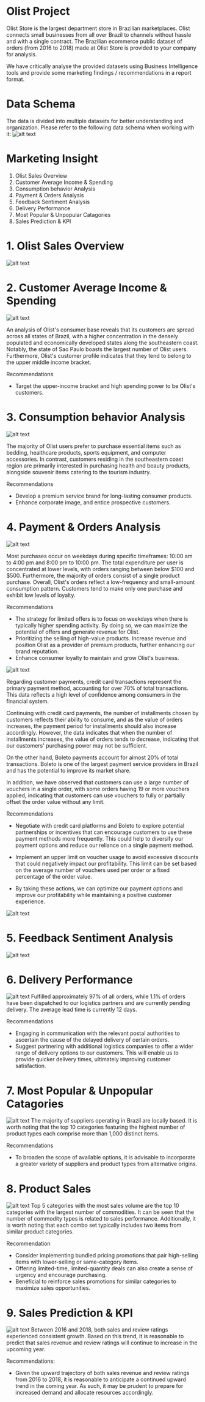 # Olist Project
Olist Store is the largest department store in Brazilian marketplaces. Olist connects small businesses from all over Brazil to channels without hassle and with a single contract. The Brazilian ecommerce public dataset of orders (from 2016 to 2018) made at Olist Store is provided to your company for analysis.

We have critically analyse the provided datasets using Business Intelligence tools and provide some marketing findings / recommendations in a report format.

# Data Schema
The data is divided into multiple datasets for better understanding and organization. Please refer to the following data schema when working with it:
![alt text](https://github.com/jennywong2023/Olist-Project/blob/db9e299f957ebf21d501a3e56102c849084eaf43/Data%20Schema.png)


# Marketing Insight
1. Olist Sales Overview
2. Customer Average Income & Spending
3. Consumption behavior Analysis
4. Payment & Orders Analysis
5. Feedback Sentiment Analysis
6. Delivery Performance
7. Most Popular & Unpopular Catagories
8. Sales Prediction & KPI


# 1. Olist Sales Overview
![alt text](https://github.com/jennywong2023/Olist-Project/blob/main/1.%20Sales%20Overview.jpeg)

# 2. Customer Average Income & Spending
![alt text](https://github.com/jennywong2023/Olist-Project/blob/main/2.%20Customer%20Average%20Income%20%26%20Spending.jpeg)

An analysis of Olist's consumer base reveals that its customers are spread across all states of Brazil, with a higher concentration in the densely populated and economically developed states along the southeastern coast. Notably, the state of Sao Paulo boasts the largest number of Olist users. Furthermore, Olist's customer profile indicates that they tend to belong to the upper middle income bracket.

Recommendations
- Target the upper-income bracket and high spending power to be Olist's customers.

# 3. Consumption behavior Analysis
![alt text](https://github.com/jennywong2023/Olist-Project/blob/main/3.%20Consumption%20behavior%20Analysis.jpeg)

The majority of Olist users prefer to purchase essential items such as bedding, healthcare products, sports equipment, and computer accessories. In contrast, customers residing in the southeastern coast region are primarily interested in purchasing health and beauty products, alongside souvenir items catering to the tourism industry.

Recommendations
- Develop a premium service brand for long-lasting consumer products.
- Enhance corporate image, and entice prospective customers.

# 4. Payment & Orders Analysis
![alt text](https://github.com/jennywong2023/Olist-Project/blob/main/4.%20Orders%20Analysis.jpeg)

Most purchases occur on weekdays during specific timeframes: 10:00 am to 4:00 pm and 8:00 pm to 10:00 pm. The total expenditure per user is concentrated at lower levels, with orders ranging between below $100 and $500. Furthermore, the majority of orders consist of a single product purchase. Overall, Olist's orders reflect a low-frequency and small-amount consumption pattern. Customers tend to make only one purchase and exhibit low levels of loyalty.

Recommendations
- The strategy for limited offers is to focus on weekdays when there is typically higher spending activity. By doing so, we can maximize the potential of offers and generate revenue for Olist.
- Prioritizing the selling of high-value products. Increase revenue and position Olist as a provider of premium products, further enhancing our brand reputation.
- Enhance consumer loyalty to maintain and grow Olist's business.

![alt text](https://github.com/jennywong2023/Olist-Project/blob/main/4.%20Payment%20Analysis.jpeg)

Regarding customer payments, credit card transactions represent the primary payment method, accounting for over 70% of total transactions. This data reflects a high level of confidence among consumers in the financial system.

Continuing with credit card payments, the number of installments chosen by customers reflects their ability to consume, and as the value of orders increases, the payment period for installments should also increase accordingly. However, the data indicates that when the number of installments increases, the value of orders tends to decrease, indicating that our customers' purchasing power may not be sufficient.

On the other hand, Boleto payments account for almost 20% of total transactions. Boleto is one of the largest payment service providers in Brazil and has the potential to improve its market share.

In addition, we have observed that customers can use a large number of vouchers in a single order, with some orders having 19 or more vouchers applied, indicating that customers can use vouchers to fully or partially offset the order value without any limit.

Recommendations

- Negotiate with credit card platforms and Boleto to explore potential partnerships or incentives that can encourage customers to use these payment methods more frequently. This could help to diversify our payment options and reduce our reliance on a single payment method.

- Implement an upper limit on voucher usage to avoid excessive discounts that could negatively impact our profitability. This limit can be set based on the average number of vouchers used per order or a fixed percentage of the order value.

- By taking these actions, we can optimize our payment options and improve our profitability while maintaining a positive customer experience.

![alt text](https://github.com/jennywong2023/Olist-Project/blob/main/4.%20Payment%20II%20Analysis.jpeg)

# 5. Feedback Sentiment Analysis
![alt text](https://github.com/jennywong2023/Olist-Project/blob/main/5.%20Feedback%20Sentiment%20Analysis.jpeg)

# 6. Delivery Performance
![alt text](https://github.com/jennywong2023/Olist-Project/blob/main/6.%20Delivery%20Performance.jpeg)
Fulfilled approximately 97% of all orders, while 1.1% of orders have been dispatched to our logistics partners and are currently pending delivery. The average lead time is currently 12 days.

Recommendations
- Engaging in communication with the relevant postal authorities to ascertain the cause of the delayed delivery of certain orders. 
- Suggest partnering with additional logistics companies to offer a wider range of delivery options to our customers. This will enable us to provide quicker delivery times, ultimately improving customer satisfaction.

# 7. Most Popular & Unpopular Catagories
![alt text](https://github.com/jennywong2023/Olist-Project/blob/main/7.%20Most%20Popular%20%26%20Unpopular%20Catagories.jpeg)
The majority of suppliers operating in Brazil are locally based. It is worth noting that the top 10 categories featuring the highest number of product types each comprise more than 1,000 distinct items.

Recommendations
- To broaden the scope of available options, it is advisable to incorporate a greater variety of suppliers and product types from alternative origins.

# 8. Product Sales
![alt text](https://github.com/jennywong2023/Olist-Project/blob/main/8.%20Product%20Sales.jpeg)
Top 5 categories with the most sales volume are the top 10 categories with the largest number of commodities. It can be seen that the number of commodity types is related to sales performance. Additionally, it is worth noting that each combo set typically includes two items from similar product categories.

Recommendation
- Consider implementing bundled pricing promotions that pair high-selling items with lower-selling or same-category items.
- Offering limited-time, limited-quantity deals can also create a sense of urgency and encourage purchasing.
- Beneficial to reinforce sales promotions for similar categories to maximize sales opportunities.

# 9. Sales Prediction & KPI
![alt text](https://github.com/jennywong2023/Olist-Project/blob/main/8.%20Sales%20Prediction%20%26%20KPI.jpeg)
Between 2016 and 2018, both sales and review ratings experienced consistent growth. Based on this trend, it is reasonable to predict that sales revenue and review ratings will continue to increase in the upcoming year.

Recommendations:
- Given the upward trajectory of both sales revenue and review ratings from 2016 to 2018, it is reasonable to anticipate a continued upward trend in the coming year. As such, it may be prudent to prepare for increased demand and allocate resources accordingly.
